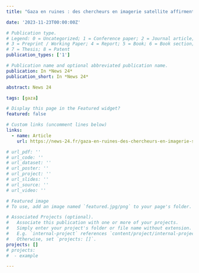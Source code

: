 ```yaml
---
title: "Gaza en ruines : des chercheurs en imagerie satellite affirment qu’Israël a détruit ou endommagé 56 000 bâtiments – News 24"

date: '2023-11-23T00:00:00Z'

# Publication type.
# Legend: 0 = Uncategorized; 1 = Conference paper; 2 = Journal article;
# 3 = Preprint / Working Paper; 4 = Report; 5 = Book; 6 = Book section;
# 7 = Thesis; 8 = Patent
publication_types: ['1']

# Publication name and optional abbreviated publication name.
publication: In *News 24*
publication_short: In *News 24*

abstract: News 24

tags: [gaza]

# Display this page in the Featured widget?
featured: false

# Custom links (uncomment lines below)
links:
  - name: Article
    url: https://news-24.fr/gaza-en-ruines-des-chercheurs-en-imagerie-satellite-affirment-quisrael-a-detruit-ou-endommage-56-000-batiments/

# url_pdf: ''
# url_code: ''
# url_dataset: ''
# url_poster: ''
# url_project: ''
# url_slides: ''
# url_source: ''
# url_video: ''

# Featured image
# To use, add an image named `featured.jpg/png` to your page's folder.

# Associated Projects (optional).
#   Associate this publication with one or more of your projects.
#   Simply enter your project's folder or file name without extension.
#   E.g. `internal-project` references `content/project/internal-project/index.md`.
#   Otherwise, set `projects: []`.
projects: []
# projects:
#  - example

---
```

